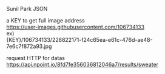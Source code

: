 Sunil Park JSON<br>

a KEY to get full image address<br>
https://user-images.githubusercontent.com/106734133<br>
ex)<br>
{KEY}/106734133/228822171-f24c65ea-e61c-476d-ae48-7e6c7f872a93.jpg<br>

request HTTP for datas<br>
https://api.npoint.io/8fd7fe356036812046a7/results/sweater
